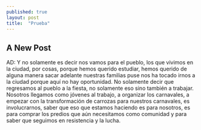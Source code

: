 ```yaml
---
published: true
layout: post
title:  "Prueba"
---
```

## A New Post

AD: Y no solamente es decir nos vamos para el pueblo, los que vivimos en la ciudad, por cosas, porque hemos querido estudiar, hemos querido de alguna manera sacar adelante nuestras familias puse nos ha tocado irnos a la ciudad porque aquí no hay oportunidad. No solamente decir que regresamos al pueblo a la fiesta, no solamente eso sino también a trabajar. Nosotros llegamos como jóvenes al trabajo, a organizar los carnavales, a empezar con la transformación de carrozas para nuestros carnavales, es involucrarnos, saber que eso que estamos haciendo es para nosotros, es para comprar los predios que aún necesitamos como comunidad y para saber que seguimos en resistencia y la lucha. 
